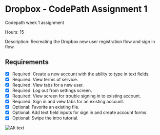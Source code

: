 # Dropbox - CodePath Assignment 1

Codepath week 1 assignment 

Hours: 15

Description: 
Recreating the Dropbox new user registration flow and sign in flow. 

## Requirements
 * [x] Required: Create a new account with the ability to type in text fields. 
 * [x] Required: View terms of service. 
 * [x] Required: View tabs for a new user. 
 * [x] Required: Log out from settings screen. 
 * [x] Required: View screen for trouble signing in to existing account.
 * [x] Required: Sign in and view tabs for an existing account. 
 * [x] Optional: Favorite an existing file. 
 * [x] Optional: Add text field inputs for sign in and create account forms
 * [x] Optional: Swipe the intro tutorial.

![Alt text](https://cloud.githubusercontent.com/assets/6727159/12876170/474f4096-cdb0-11e5-84b5-eebbbe769c8f.gif)
